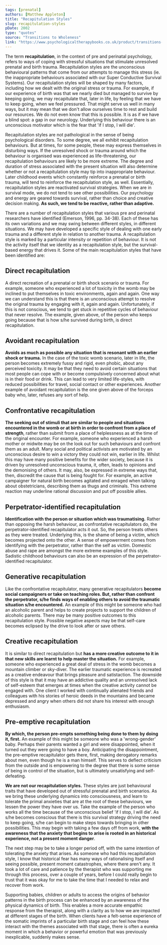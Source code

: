 ```yaml
---
tags: [prenatal]
authors: [Matthew Appleton]
title: "Recapitulation Styles"
slug: recapitulation-styles
pDate: 2002
type: "quotes"
source: "Transitions to Wholeness"
link: "https://www.psychologicaltherapybooks.co.uk/product/transitions-to-wholeness-integrating-prenatal-transpersonal-and-somatic-psychology/"
---
```


The term **recapitulation**, in the context of pre and perinatal psychology, refers to ways of coping with stressful situations that stimulate unresolved prenatal and birth trauma. Recapitulation styles are the unconscious behavioural patterns that come from our attempts to manage this stress (ie. the inappropriate behaviours associated with our Super Conductive Survival Systems). Our recapitulation styles will be shaped by many factors, including how we dealt with the original stress or trauma. For example, if our experience of birth was that we nearly died but managed to survive by keeping going, we may recapitulate that, later in life, by feeling that we have to keep going, when we feel pressured. That might serve us well in many ways, but it may mean that we don't allow ourselves time to rest and build our resources. We do not even know that this is possible. It is as if we have a blind spot: a gap in our neurology. Underlying this behaviour there is an unconscious motivator which is the fear that 'if I stop, I will die'.

Recapitulation styles are not pathological in the sense of being psychological disorders. To some degree, we all exhibit recapitulation behaviours. But at times, for some people, these may express themselves in disturbing ways. If the unresolved shock or trauma around which the behaviour is organised was experienced as life-threatening, our recapitulation behaviours are likely to be more extreme. The degree and duration of stress associated with the present situation will also determine whether or not a recapitulation style may tip into inappropriate behaviour. Later childhood events which constantly reinforce a prenatal or birth trauma, will tend to reinforce the recapitulation style, as well. Essentially, recapitulation styles are reactivated survival strategies. When we are in survival mode, we do not tend to see other possibilities. Our psychology and energy are geared towards survival, rather than choice and creative decision making. **As such, we tend to be reactive, rather than adaptive.**

There are a number of recapitulation styles that various pre and perinatal researchers have identified (Emerson, 1996, pp. 34-38). Each of these has its own variations and we may swing between different styles, in different situations. We may have developed a specific style of dealing with one early trauma and a different style in relation to another trauma. A recapitulation style is marked by a particular intensity or repetition of behaviour. It is not the activity itself that we identity as a recapitulation style, but the survival-based energy that drives it. Some of the main recapitulation styles
that have been identified are:

## Direct recapitulation

A direct recreation of a prenatal or birth shock scenario or trauma.
For example, someone who experienced a lot of toxicity in the womb may be inclined to put themselves in toxic environments, again and again. One way we can understand this is that there is an unconscious attempt to resolve the original trauma by engaging with it, again and again. Unfortunately, if this is not conscious, we tend to get stuck in repetitive cycles of behaviour that never resolve. The example, given above, of the person who keeps going because that is how s/he survived during birth, is direct recapitulation.

## Avoidant recapitulation

**Avoids as much as possible any situation that is resonant with an earlier shock or trauma.** In the case of the toxic womb scenario, later in life, the person becomes extremely fussy and rigid, even phobic, about any perceived toxicity. It may be that they need to avoid certain situations that most people can cope with or become compulsively concerned about what is in their food or drink. This can lead to very limited life-styles, with reduced possibilities for travel, social contact or other experiences. Another example of avoidant recapitulation is the one given above of the forceps baby who, later, refuses any sort of help.

## Confrontative recapitulation

**The seeking out of stimuli that are similar to people and situations encountered in the womb or at birth in order to confront from a place of strength**, rather than submit from a place of helplessness as at the time of the original encounter. For example, someone who experienced a harsh mother or midwite may be on the look out for such behaviours and confront them as an adult. Many social and political activists are motivated by an unconscious desire to win a victory they could not win, earlier in life. Whilst this may have many positive benefits for the wider society, because it is driven by unresolved unconscious trauma, it, often, leads to opinions and the demonising of others. It may, also, be expressed in extreme ways that, then, discredit the cause that is being fought for. For example, an active campaigner for natural birth becomes agitated and enraged when talking about obstetricians, describing them as thugs and criminals. This extreme reaction may underline rational discussion and put off possible allies.

## Perpetrator-identified recapitulation

**Identification with the person or situation which was traumatising.**
Rather than opposing the harsh behaviour, as confrontative recapitulators do, the perpetrator-identified recapitulator acts it out. So, the person treats others as they were treated. Underlying this, is the shame of being a victim, which becomes projected onto the other. A sense of empowerment comes from identifying with the perpetrator, rather than the self as victim. Domestic abuse and rape are amongst the more extreme examples of this style. Sadistic childhood behaviours can also be an expression of the perpetrator-identified recapitulator.

## Generative recapitulation

Like the confrontative recapitulator, many generative recapitulators **become social campaigners or take on teaching roles. But, rather than confront the perpetrator, s/he finds ways of enabling others to avoid the traumatic situation s/he encountered.** An example of this might be someone who had an alcoholic parent and helps to create projects to support the children of alcoholic parents. There may be many positive outcomes to this recapitulation style. Possible negative aspects may be that self-care becomes eclipsed by the drive to look after or save others.

## Creative recapitulation

It is similar to direct recapitulation but **has a more creative outcome to it in that new skills are learnt to help master the situation.** For example, someone who experienced a great deal of stress in the womb becomes a mountain climber or sky-diver. The earlier traumatic experience is recreated as a creative endeavour that brings pleasure and satistaction. The downside of this style is that it may have an addictive quality and an unresolved lack of self-esteem that emerges at times when the creative activity cannot be engaged with. One client I worked with continually alienated friends and colleagues with his stories of heroic deeds in the mountains and became depressed and angry when others did not share his interest with enough enthusiasm.

## Pre-emptive recapitulation

**By which, the person pre-empts something being done to them by doing it, first.** An example of this might be someone who was a 'wrong-gender' baby. Perhaps their parents wanted a girl and were disappointed, when it turned out they were going to have a boy. Anticipating the disappointment, the pre-emptive recapitulator gets there, first, making derogatory remarks about men, even though he is a man himself. This serves to deflect criticism from the outside and is empowering to the degree that there is some sense of being in control of the situation, but is ultimately unsatisfying and self-defeating.

**We are not our recapitulation styles.** These styles are just behavioural traits that have developed out of stressful prenatal and birth scenarios. As we bring these underlying dynamics into consciousness, and learn to tolerate the primal anxieties that are at the root of these behaviours, we lessen the power they have over us. Take the example of the person who works all the time because of the unconscious belief 'if I stop, I will die'. As s/he becomes conscious that there is this survival strategy driving the need to keep going, s/he can begin to make steps towards bringing in other possibilities. This may begin with taking a few days off from work, **with the awareness that the anxiety that begins to arise is rooted in an historical experience, not a present moment danger**.

The next step may be to take a longer period off, with the same intention of tolerating the anxiety that arises. As someone who had this recapitulation style, I know that historical fear has many ways of rationalising Itself and seeing possible, present moment catastrophes, where there aren't any. It took a lot of care and patience by the therapist who was supporting me through this process, over a couple of years, before I could really begin to trust that it was okay for me to take the time that I needed to relax and recover from work.

Supporting babies, children or adults to access the origins of behavior patterns in the birth process can be enhanced by an awareness of the physical dynamics of birth. This enables a more accurate empathic response from the therapist, along with a clarity as to how we are impacted at different stages of the birth. When clients have a felt-sense experience of the somatic imprints of a particular birth stage and can feel how these interact with the themes associated with that stage, there is often a eureka moment in which a behavior or powerful emotion that was previously inexplicable, suddenly makes sense.
